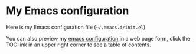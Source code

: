 My Emacs configuration
======================

Here is my Emacs configuration file (`~/.emacs.d/init.el`).

You can also preview my [emacs
configuration](https://lupan.pl/dotemacs/) in a web page form, click
the TOC link in an upper right corner to see a table of contents.
